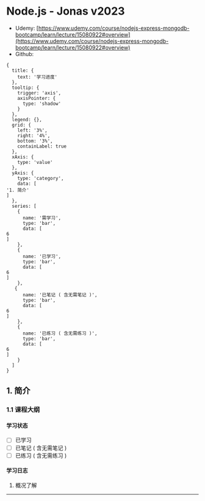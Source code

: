 # Node.js - Jonas v2023

* Udemy: [https://www.udemy.com/course/nodejs-express-mongodb-bootcamp/learn/lecture/15080922#overview](https://www.udemy.com/course/nodejs-express-mongodb-bootcamp/learn/lecture/15080922#overview)
* Github:

```echarts
{
  title: {
    text: '学习进度'
  },
  tooltip: {
    trigger: 'axis',
    axisPointer: {
      type: 'shadow'
    }
  },
  legend: {},
  grid: {
    left: '3%',
    right: '4%',
    bottom: '3%',
    containLabel: true
  },
  xAxis: {
    type: 'value'
  },
  yAxis: {
    type: 'category',
    data: [ 
'1. 简介'
]
  },
  series: [
    {
      name: '需学习',
      type: 'bar',
      data: [
6
]
    },
    {
      name: '已学习',
      type: 'bar',
      data: [
6
]
    },
   {
      name: '已笔记 ( 含无需笔记 )',
      type: 'bar',
      data: [
6
]
    },
    {
      name: '已练习 ( 含无需练习 )',
      type: 'bar',
      data: [
6
]
    }
  ]
}
```

## 1. 简介

### 1.1 课程大纲

#### 学习状态

* [ ] 已学习
* [ ] 已笔记 ( 含无需笔记 )
* [ ] 已练习 ( 含无需练习 )

#### 学习日志

1. 概况了解

---
